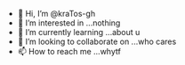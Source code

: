 - 👋 Hi, I’m @kraTos-gh
- 👀 I’m interested in ...nothing
- 🌱 I’m currently learning ...about u
- 💞️ I’m looking to collaborate on ...who cares
- 📫 How to reach me ...whytf

<!---
kraTos-gh/kraTos-gh is a ✨ special ✨ repository because its `README.md` (this file) appears on your GitHub profile.
You can click the Preview link to take a look at your changes.
--->
